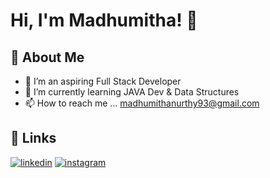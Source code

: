 # Hi, I'm Madhumitha! 👋


## 🚀 About Me
- 👀 I’m an aspiring Full Stack Developer
- 🌱 I’m currently learning JAVA Dev & Data Structures
- 📫 How to reach me ... madhumithanurthy93@gmail.com


## 🔗 Links
[![linkedin](https://img.shields.io/badge/linkedin-0A66C2?style=for-the-badge&logo=linkedin&logoColor=white)](https://www.linkedin.com/in/madhumithan/)
[![instagram](https://img.shields.io/badge/instagram-E1306C?style=for-the-badge&logo=instagram&logoColor=white)](https://instagram.com/madhumitha_n03)

